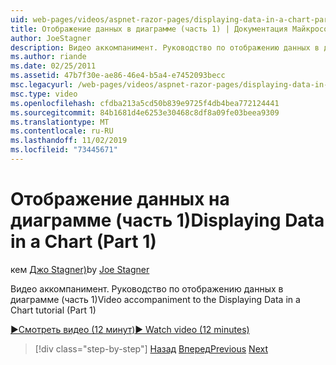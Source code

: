 ```yaml
---
uid: web-pages/videos/aspnet-razor-pages/displaying-data-in-a-chart-part-1
title: Отображение данных в диаграмме (часть 1) | Документация Майкрософт
author: JoeStagner
description: Видео аккомпанимент. Руководство по отображению данных в диаграмме (часть 1)
ms.author: riande
ms.date: 02/25/2011
ms.assetid: 47b7f30e-ae86-46e4-b5a4-e7452093becc
msc.legacyurl: /web-pages/videos/aspnet-razor-pages/displaying-data-in-a-chart-part-1
msc.type: video
ms.openlocfilehash: cfdba213a5cd50b839e9725f4db4bea772124441
ms.sourcegitcommit: 84b1681d4e6253e30468c8df8a09fe03beea9309
ms.translationtype: MT
ms.contentlocale: ru-RU
ms.lasthandoff: 11/02/2019
ms.locfileid: "73445671"
---
```

# <a name="displaying-data-in-a-chart-part-1"></a><span data-ttu-id="c3d55-103">Отображение данных на диаграмме (часть 1)</span><span class="sxs-lookup"><span data-stu-id="c3d55-103">Displaying Data in a Chart (Part 1)</span></span>

<span data-ttu-id="c3d55-104">кем [Джо Stagner)](https://github.com/JoeStagner)</span><span class="sxs-lookup"><span data-stu-id="c3d55-104">by [Joe Stagner](https://github.com/JoeStagner)</span></span>

<span data-ttu-id="c3d55-105">Видео аккомпанимент. Руководство по отображению данных в диаграмме (часть 1)</span><span class="sxs-lookup"><span data-stu-id="c3d55-105">Video accompaniment to the Displaying Data in a Chart tutorial (Part 1)</span></span>

<span data-ttu-id="c3d55-106">[&#9654;Смотреть видео (12 минут)](https://channel9.msdn.com/Blogs/ASP-NET-Site-Videos/displaying-data-in-a-chart-(part-1))</span><span class="sxs-lookup"><span data-stu-id="c3d55-106">[&#9654; Watch video (12 minutes)](https://channel9.msdn.com/Blogs/ASP-NET-Site-Videos/displaying-data-in-a-chart-(part-1))</span></span>

> [!div class="step-by-step"]
> <span data-ttu-id="c3d55-107">[Назад](displaying-data-in-a-grid.md)
> [Вперед](displaying-data-in-a-chart-part-2.md)</span><span class="sxs-lookup"><span data-stu-id="c3d55-107">[Previous](displaying-data-in-a-grid.md)
[Next](displaying-data-in-a-chart-part-2.md)</span></span>
